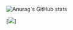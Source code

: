 ![Anurag's GitHub stats](https://github-readme-stats.vercel.app/api?username=dannws&show_icons=true&theme=great-gatsby)

[![](https://visitcount.itsvg.in/api?id=dannws&label=Profile%20Views&icon=2&pretty=false)]
